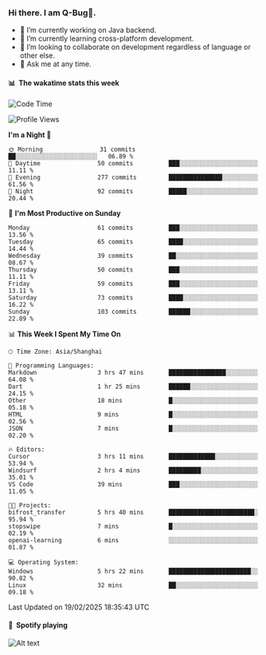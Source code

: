 ### Hi there. I am Q-Bug🐞.

- 🔭 I’m currently working on Java backend.
- 🌱 I’m currently learning cross-platform development.
- 👯 I’m looking to collaborate on development regardless of language or other else.
- 💬 Ask me at any time.

#### 📊 &nbsp;**The wakatime stats this week**  
<!--START_SECTION:waka-->
![Code Time](http://img.shields.io/badge/Code%20Time-249%20hrs%2045%20mins-blue)

![Profile Views](http://img.shields.io/badge/Profile%20Views-0-blue)

**I'm a Night 🦉** 

```text
🌞 Morning                31 commits          ██░░░░░░░░░░░░░░░░░░░░░░░   06.89 % 
🌆 Daytime                50 commits          ███░░░░░░░░░░░░░░░░░░░░░░   11.11 % 
🌃 Evening                277 commits         ███████████████░░░░░░░░░░   61.56 % 
🌙 Night                  92 commits          █████░░░░░░░░░░░░░░░░░░░░   20.44 % 
```
📅 **I'm Most Productive on Sunday** 

```text
Monday                   61 commits          ███░░░░░░░░░░░░░░░░░░░░░░   13.56 % 
Tuesday                  65 commits          ████░░░░░░░░░░░░░░░░░░░░░   14.44 % 
Wednesday                39 commits          ██░░░░░░░░░░░░░░░░░░░░░░░   08.67 % 
Thursday                 50 commits          ███░░░░░░░░░░░░░░░░░░░░░░   11.11 % 
Friday                   59 commits          ███░░░░░░░░░░░░░░░░░░░░░░   13.11 % 
Saturday                 73 commits          ████░░░░░░░░░░░░░░░░░░░░░   16.22 % 
Sunday                   103 commits         ██████░░░░░░░░░░░░░░░░░░░   22.89 % 
```


📊 **This Week I Spent My Time On** 

```text
🕑︎ Time Zone: Asia/Shanghai

💬 Programming Languages: 
Markdown                 3 hrs 47 mins       ████████████████░░░░░░░░░   64.08 % 
Dart                     1 hr 25 mins        ██████░░░░░░░░░░░░░░░░░░░   24.15 % 
Other                    18 mins             █░░░░░░░░░░░░░░░░░░░░░░░░   05.18 % 
HTML                     9 mins              █░░░░░░░░░░░░░░░░░░░░░░░░   02.56 % 
JSON                     7 mins              █░░░░░░░░░░░░░░░░░░░░░░░░   02.20 % 

🔥 Editors: 
Cursor                   3 hrs 11 mins       █████████████░░░░░░░░░░░░   53.94 % 
Windsurf                 2 hrs 4 mins        █████████░░░░░░░░░░░░░░░░   35.01 % 
VS Code                  39 mins             ███░░░░░░░░░░░░░░░░░░░░░░   11.05 % 

🐱‍💻 Projects: 
bifrost_transfer         5 hrs 40 mins       ████████████████████████░   95.94 % 
stopswipe                7 mins              █░░░░░░░░░░░░░░░░░░░░░░░░   02.19 % 
openai-learning          6 mins              ░░░░░░░░░░░░░░░░░░░░░░░░░   01.87 % 

💻 Operating System: 
Windows                  5 hrs 22 mins       ███████████████████████░░   90.82 % 
Linux                    32 mins             ██░░░░░░░░░░░░░░░░░░░░░░░   09.18 % 
```


 Last Updated on 19/02/2025 18:35:43 UTC
<!--END_SECTION:waka-->

#### 🎵 &nbsp;**Spotify playing**  
![Alt text](https://spotify-recently-played-readme.vercel.app/api?user=e5y1o4x7kdt9kf2blu4wvmb4s&unique={true|1|on|yes})

